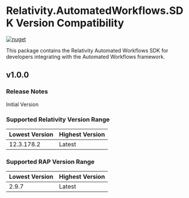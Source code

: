 # Relativity.AutomatedWorkflows.SDK Version Compatibility

[![nuget](https://img.shields.io/nuget/v/Relativity.AutomatedWorkflows.SDK.svg)](https://www.nuget.org/packages/elativity.AutomatedWorkflows.SDK)

This package contains the Relativity Automated Workflows SDK for developers integrating with the Automated Workflows framework.

## v1.0.0

### Release Notes

Initial Version

### Supported Relativity Version Range

Lowest Version | Highest Version
--- | ---
12.3.178.2 | Latest

### Supported RAP Version Range

Lowest Version | Highest Version
--- | ---
2.9.7 | Latest